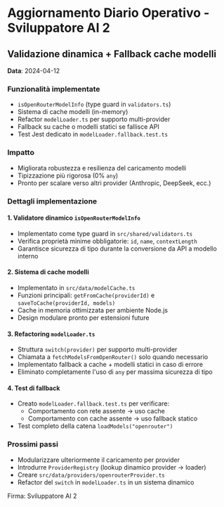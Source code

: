# Aggiornamento Diario Operativo - Sviluppatore AI 2

## Validazione dinamica + Fallback cache modelli

**Data**: 2024-04-12

### Funzionalità implementate
- `isOpenRouterModelInfo` (type guard in `validators.ts`)
- Sistema di cache modelli (in-memory)
- Refactor `modelLoader.ts` per supporto multi-provider
- Fallback su cache o modelli statici se fallisce API
- Test Jest dedicato in `modelLoader.fallback.test.ts`

### Impatto
- Migliorata robustezza e resilienza del caricamento modelli
- Tipizzazione più rigorosa (0% `any`)
- Pronto per scalare verso altri provider (Anthropic, DeepSeek, ecc.)

### Dettagli implementazione

#### 1. Validatore dinamico `isOpenRouterModelInfo`
- Implementato come type guard in `src/shared/validators.ts`
- Verifica proprietà minime obbligatorie: `id`, `name`, `contextLength`
- Garantisce sicurezza di tipo durante la conversione da API a modello interno

#### 2. Sistema di cache modelli
- Implementato in `src/data/modelCache.ts`
- Funzioni principali: `getFromCache(providerId)` e `saveToCache(providerId, models)`
- Cache in memoria ottimizzata per ambiente Node.js
- Design modulare pronto per estensioni future

#### 3. Refactoring `modelLoader.ts`
- Struttura `switch(provider)` per supporto multi-provider
- Chiamata a `fetchModelsFromOpenRouter()` solo quando necessario
- Implementato fallback a cache + modelli statici in caso di errore
- Eliminato completamente l'uso di `any` per massima sicurezza di tipo

#### 4. Test di fallback
- Creato `modelLoader.fallback.test.ts` per verificare:
  - Comportamento con rete assente → uso cache
  - Comportamento con cache assente → uso fallback statico
- Test completo della catena `loadModels("openrouter")`

### Prossimi passi
- Modularizzare ulteriormente il caricamento per provider
- Introdurre `ProviderRegistry` (lookup dinamico provider → loader)
- Creare `src/data/providers/openrouterProvider.ts`
- Refactor del `switch` in `modelLoader.ts` in un sistema dinamico

Firma: Sviluppatore AI 2